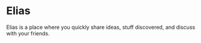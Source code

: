 Elias
=====

Elias is a place where you quickly share ideas, stuff discovered, and discuss with your friends.